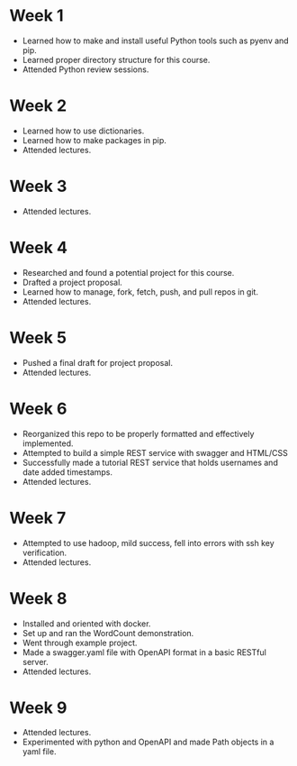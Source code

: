 <h1>Week 1</h1>
<ul>
  <li>Learned how to make and install useful Python tools such as pyenv and pip.</li>
  <li>Learned proper directory structure for this course.</li>
  <li>Attended Python review sessions.</li>
</ul>

<h1>Week 2</h1>
<ul>
  <li>Learned how to use dictionaries.</li>
  <li>Learned how to make packages in pip.</li>
  <li>Attended lectures.</li>
</ul>

<h1>Week 3</h1>
<ul>
  <li>Attended lectures.</li>
</ul>

<h1>Week 4</h1>
<ul>
  <li>Researched and found a potential project for this course.</li>
  <li>Drafted a project proposal.</li>
  <li>Learned how to manage, fork, fetch, push, and pull repos in git.</li>
  <li>Attended lectures.</li>
</ul>

<h1>Week 5</h1>
<ul>
  <li>Pushed a final draft for project proposal.</li>
  <li>Attended lectures.</li>
</ul>

<h1>Week 6</h1>
<ul>
  <li>Reorganized this repo to be properly formatted and effectively implemented.</li>
  <li>Attempted to build a simple REST service with swagger and HTML/CSS</li>
  <li>Successfully made a tutorial REST service that holds usernames and date added timestamps.</li>
  <li>Attended lectures.</li>
</ul>
<h1>Week 7</h1>
<ul>
  <li>Attempted to use hadoop, mild success, fell into errors with ssh key verification.</li>
  <li>Attended lectures.</li>
</ul>
<h1>Week 8</h1>
<ul>
  <li>Installed and oriented with docker.</li>
  <li>Set up and ran the WordCount demonstration.</li>
  <li>Went through example project.</li>
  <li>Made a swagger.yaml file with OpenAPI format in a basic RESTful server.</li>
  <li>Attended lectures.</li>
</ul>
<h1>Week 9</h1>
<ul>
  <li>Attended lectures.</li>
  <li>Experimented with python and OpenAPI and made Path objects in a yaml file.</li>
</ul>
